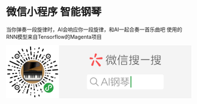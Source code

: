 # 微信小程序 智能钢琴
当你弹奏一段旋律时，AI会响应你一段旋律，和AI一起合奏一首乐曲吧
使用的RNN模型来自Tensorflow的Magenta项目


![image](https://github.com/panxinmiao/wechat_ai_piano/blob/master/QR.png)



